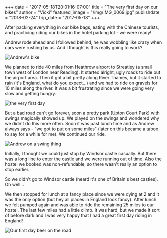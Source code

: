 +++
date = "2017-05-18T20:01:16-07:00"
title = "The very first day on our bikes"
author = "Vicki"
featured_image = "/img/IMG_0069.jpg"
publishdate = "2018-02-24"
trip_date = "2017-05-18"
+++

After packing everything in our bike bags, eating with the Chinese tourists, and practicing riding our bikes in the hotel parking lot - we were ready!
<!--more--> 

Andrew rode ahead and I followed behind, he was wobbling like crazy when cars were rushing by us. And I thought is this really going to work? 

![Andrew's bike](/img/IMG_0069.jpg)

We planned to ride 40 miles from Heathrow airport to Streatley (a small town west of London near Reading).  It started alright, ugly roads to ride out the airport area. Then it got a bit pretty along River Thames, but it started to rain (it's England, what do you expect…) and we had to ride on gravels for 10 miles along the river. It was a bit frustrating since we were going very slow and getting hungry.

![the very first day](/img/IMG_0070.JPG)

But a bad road can't go forever, soon a pretty park (Upton Court Park) with swings magically showed up. We played on the swings and wondered why we didn't do this more often. Soon it was past lunch time and as Andrew always says - "we got to put on some miles" (later on this became a taboo to say for a while for me). We continued our ride. 

![Andrew on a swing thing](/img/DSC_0488.NEF.jpg)

Initially, I thought we could just stop by Windsor castle casually. But there was a long line to enter the castle and we were running out of time. Also the hostel we booked was non-refundable, so there wasn't really an option to stop earlier. 

So we didn't go to Windsor castle (heard it's one of Britain's best castles). Oh well…

We then stopped for lunch at a fancy place since we were dying at 2 and it  was the only option (but hey all places in England look fancy). After lunch we felt pumped again and was able to ride the remaining 25 miles to our hostel. The last few miles had a little climb. It was hard, but we made it sort of before dark and I was very happy that I had a great first day riding in England! 

![Our first day beer on the road](/img/IMG_0078.JPG)